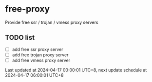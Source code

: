 
# free-proxy
Provide free ssr / trojan / vmess proxy servers


## TODO list
- [ ] add free ssr proxy server
- [ ] add free trojan proxy server
- [ ] add free vmess proxy server

Last updated at 2024-04-17 00:00:01 UTC+8, next update schedule at 2024-04-17 06:00:01 UTC+8

